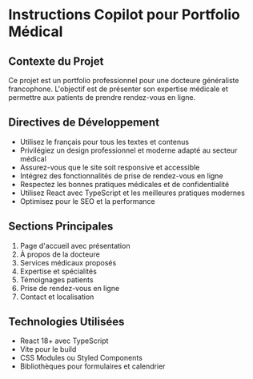 # Instructions Copilot pour Portfolio Médical

<!-- Use this file to provide workspace-specific custom instructions to Copilot. For more details, visit https://code.visualstudio.com/docs/copilot/copilot-customization#_use-a-githubcopilotinstructionsmd-file -->

## Contexte du Projet
Ce projet est un portfolio professionnel pour une docteure généraliste francophone. L'objectif est de présenter son expertise médicale et permettre aux patients de prendre rendez-vous en ligne.

## Directives de Développement
- Utilisez le français pour tous les textes et contenus
- Privilégiez un design professionnel et moderne adapté au secteur médical
- Assurez-vous que le site soit responsive et accessible
- Intégrez des fonctionnalités de prise de rendez-vous en ligne
- Respectez les bonnes pratiques médicales et de confidentialité
- Utilisez React avec TypeScript et les meilleures pratiques modernes
- Optimisez pour le SEO et la performance

## Sections Principales
1. Page d'accueil avec présentation
2. À propos de la docteure
3. Services médicaux proposés
4. Expertise et spécialités
5. Témoignages patients
6. Prise de rendez-vous en ligne
7. Contact et localisation

## Technologies Utilisées
- React 18+ avec TypeScript
- Vite pour le build
- CSS Modules ou Styled Components
- Bibliothèques pour formulaires et calendrier
